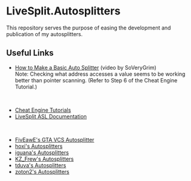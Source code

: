 # LiveSplit.Autosplitters

This repository serves the purpose of easing the development and publication of my autosplitters.

## Useful Links

* [How to Make a Basic Auto Splitter](https://www.youtube.com/watch?v=gxuiNgu1Yks)  (video by SoVeryGrim)
<br>Note: Checking what address accesses a value seems to be working better than pointer scanning. (Refer to Step 6 of the Cheat Engine Tutorial.)
<br>

* [Cheat Engine Tutorials](https://wiki.cheatengine.org/index.php?title=Tutorials)
* [LiveSplit ASL Documentation](https://github.com/LiveSplit/LiveSplit.AutoSplitters/blob/master/README.md)
<br>

* [FivEawE's GTA VCS Autosplitter](https://github.com/FivEawE/AutoSplitterGTAVCS)
* [hoxi's Autosplitters](https://github.com/hoXyy/Livesplit.Autosplitters)
* [iguana's Autosplitters](https://github.com/iguaan/LiveSplit.Scripts/tree/gta3_jp_omf)
* [KZ_Frew's Autosplitters](https://github.com/KZFREW/KZ.Autosplitters)
* [tduva's Autosplitters](https://github.com/tduva/LiveSplit-ASL)
* [zoton2's Autosplitters](https://github.com/zoton2/LiveSplit.Scripts)
